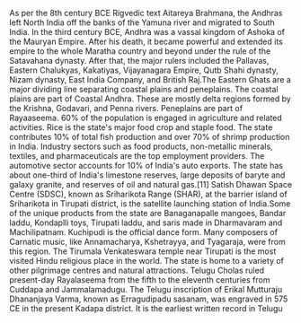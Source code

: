 As per the 8th century BCE Rigvedic text Aitareya Brahmana, the Andhras left North India off the banks of the Yamuna river and migrated to South India. In the third century BCE, Andhra was a vassal kingdom of Ashoka of the Mauryan Empire. After his death, it became powerful and extended its empire to the whole Maratha country and beyond under the rule of the Satavahana dynasty. After that, the major rulers included the Pallavas, Eastern Chalukyas, Kakatiyas, Vijayanagara Empire, Qutb Shahi dynasty, Nizam dynasty, East India Company, and British Raj.The Eastern Ghats are a major dividing line separating coastal plains and peneplains. The coastal plains are part of Coastal Andhra. These are mostly delta regions formed by the Krishna, Godavari, and Penna rivers. Peneplains are part of Rayaaseema. 60% of the population is engaged in agriculture and related activities. Rice is the state's major food crop and staple food. The state contributes 10% of total fish production and over 70% of shrimp production in India. Industry sectors such as food products, non-metallic minerals, textiles, and pharmaceuticals are the top employment providers. The automotive sector accounts for 10% of India's auto exports. The state has about one-third of India's limestone reserves, large deposits of baryte and galaxy granite, and reserves of oil and natural gas.[11] Satish Dhawan Space Centre (SDSC), known as Sriharikota Range (SHAR), at the barrier island of Sriharikota in Tirupati district, is the satellite launching station of India.Some of the unique products from the state are Banaganapalle mangoes, Bandar laddu, Kondaplli toys, Tirupati laddu, and saris made in Dharmavaram and Machilipatnam. Kuchipudi is the official dance form. Many composers of Carnatic music, like Annamacharya, Kshetrayya, and Tyagaraja, were from this region. The Tirumala Venkateswara temple near Tirupati is the most visited Hindu religious place in the world. The state is home to a variety of other pilgrimage centres and natural attractions. Telugu Cholas ruled present-day Rayalaseema from the fifth to the eleventh centuries from Cuddapa and Jammalamadugu. The Telugu inscription of Erikal Mutturaju Dhananjaya Varma, known as Erragudipadu sasanam, was engraved in 575 CE in the present Kadapa district. It is the earliest written record in Telugu
